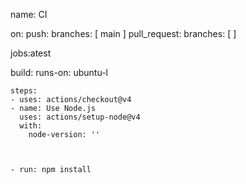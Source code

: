 name: CI

on:
  push:
    branches: [ main ]
  pull_request:
    branches: [  ]

jobs:atest

  build:
    runs-on: ubuntu-l
    

    steps:
    - uses: actions/checkout@v4
    - name: Use Node.js
      uses: actions/setup-node@v4
      with:
        node-version: ''

   
    
    - run: npm install


